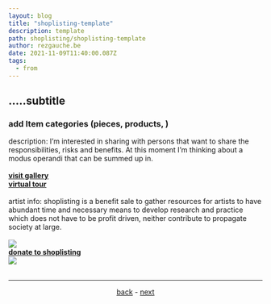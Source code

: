 ```yaml
---
layout: blog
title: "shoplisting-template"
description: template
path: shoplisting/shoplisting-template
author: rezgauche.be
date: 2021-11-09T11:40:00.087Z
tags:
  - from
---
```

## .....subtitle

### add Item categories (pieces, products, )

description:
I’m interested in sharing with persons that want to share the responsibilities, risks and benefits. At this moment I’m thinking about a modus operandi that can be summed up in.
<br><br>
<a href="https://www.mintbase.io/store/rezgauche.mintbase1.near" target="_blank">**visit gallery**</a>
<br>
<a href="https://www.3xr.space/store/rezgauche.mintbase1.near" target="_blank">**virtual tour**</a>
<br><br>
artist info: 
shoplisting is a benefit sale to gather resources for artists to have abundant time and necessary means to develop research and practice which does not have to be profit driven, neither contribute to propagate society at large. 
<br> 
<br>
  ![](https://arweave.net/i_6u2gkMIlRWwA93pmc4G7_YqpJNSlwNMu8UdUXcdp4)
<br>
<a href="https://opencollective.com/shoplisting/donate" target="_blank">**donate to shoplisting**<a/>
<br>
  ![](https://arweave.net/W7k2pqfqf7FRAoo2pXs9ALYy8tYoPUQUbJXiO9moFGA)
<br><br>
<hr>
<div align="center">
<a href="{{ '/shoplisting/' | url }}">back</a> - <a href="{{ '/shoplisting/products/' | url }}">next</a>

